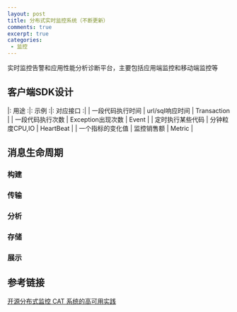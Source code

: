 ```yaml
---
layout: post
title: 分布式实时监控系统（不断更新）
comments: true
excerpt: true
categories:
 - 监控
---
```


实时监控告警和应用性能分析诊断平台，主要包括应用端监控和移动端监控等

## 客户端SDK设计

|: 用途 :|: 示例 :|: 对应接口 :|
| 一段代码执行时间 | url/sql响应时间 | Transaction |
| 一段代码执行次数 | Exception出现次数 | Event |
| 定时执行某些代码 | 分钟粒度CPU,IO | HeartBeat |
| 一个指标的变化值 | 监控销售额 | Metric |

## 消息生命周期
### 构建

### 传输 

### 分析 

### 存储

### 展示

## 参考链接
[开源分布式监控 CAT 系统的高可用实践](http://www.infoq.com/cn/presentations/the-practice-of-open-source-distributed-monitoring-cat-system?utm_source=infoq&utm_medium=videos_homepage&utm_campaign=videos_row2)
